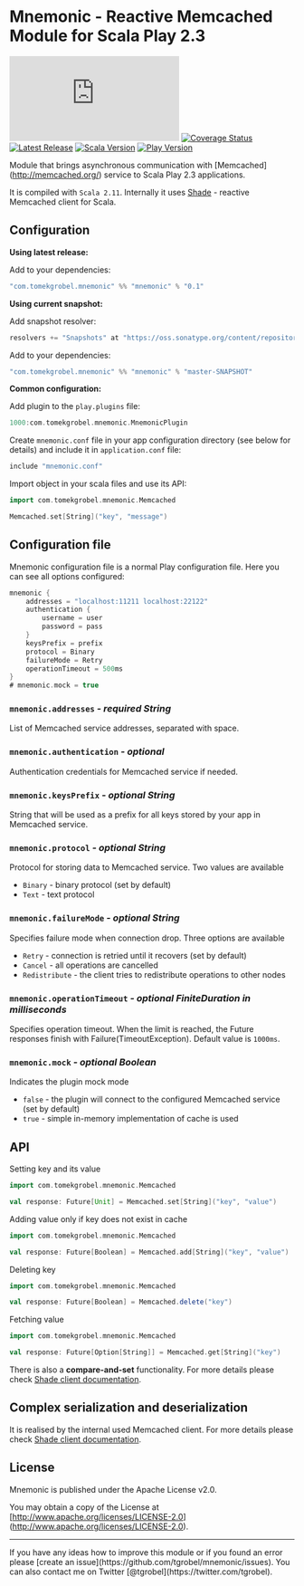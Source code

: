 Mnemonic - Reactive Memcached Module for Scala Play 2.3
=======================================================
[![Build Status](http://tomekgrobel.com/shippable/badge.php?project=542dbeb080088cee586d308b&branch=master)](https://app.shippable.com/projects/542dbeb080088cee586d308b/builds/latest) [![Coverage Status](https://img.shields.io/coveralls/tgrobel/mnemonic.svg?style=flat-square)](https://coveralls.io/r/tgrobel/mnemonic?branch=master) [![Latest Release](http://img.shields.io/maven-central/v/com.tomekgrobel.mnemonic/mnemonic_2.11.svg?style=flat-square)](http://search.maven.org/#browse|1947789443) [![Scala Version](http://img.shields.io/badge/scala-v2.11.x-DC322F.svg?style=flat-square)](http://www.scala-lang.org/) [![Play Version](http://img.shields.io/badge/play_framework-v2.3.x-brightgreen.svg?style=flat-square)](https://www.playframework.com/)

Module that brings asynchronous communication with [Memcached] (http://memcached.org/) service to Scala Play 2.3 applications. 

It is compiled with `Scala 2.11`. Internally it uses [Shade](https://github.com/alexandru/shade) - reactive Memcached client for Scala. 


## Configuration

**Using latest release:**

Add to your dependencies:

```scala
"com.tomekgrobel.mnemonic" %% "mnemonic" % "0.1"
```

**Using current snapshot:**

Add snapshot resolver:

```scala
resolvers += "Snapshots" at "https://oss.sonatype.org/content/repositories/snapshots/"
```

Add to your dependencies:

```scala
"com.tomekgrobel.mnemonic" %% "mnemonic" % "master-SNAPSHOT"
```

**Common configuration:**

Add plugin to the `play.plugins` file:

```scala
1000:com.tomekgrobel.mnemonic.MnemonicPlugin
```

Create `mnemonic.conf` file in your app configuration directory (see below for details) and include it in `application.conf` file:

```scala
include "mnemonic.conf"
```

Import object in your scala files and use its API:

```scala
import com.tomekgrobel.mnemonic.Memcached

Memcached.set[String]("key", "message")
```

## Configuration file

Mnemonic configuration file is a normal Play configuration file. Here you can see all options configured:

```scala
mnemonic {
    addresses = "localhost:11211 localhost:22122"
    authentication {
        username = user
        password = pass
    }
    keysPrefix = prefix
    protocol = Binary
    failureMode = Retry
    operationTimeout = 500ms
}
# mnemonic.mock = true
```

### `mnemonic.addresses` *- required String*
List of Memcached service addresses, separated with space.


### `mnemonic.authentication` *- optional*
Authentication credentials for Memcached service if needed.


### `mnemonic.keysPrefix` *- optional String*
String that will be used as a prefix for all keys stored by your app in Memcached service.


### `mnemonic.protocol` *- optional String*
Protocol for storing data to Memcached service. Two values are available
* `Binary` - binary protocol (set by default)
* `Text` - text protocol

### `mnemonic.failureMode` *- optional String*
Specifies failure mode when connection drop. Three options are available
* `Retry` - connection is retried until it recovers (set by default)
* `Cancel` - all operations are cancelled
* `Redistribute` - the client tries to redistribute operations to other nodes

### `mnemonic.operationTimeout` *- optional FiniteDuration in milliseconds*
Specifies operation timeout. When the limit is reached, the Future responses finish with Failure(TimeoutException).
Default value is `1000ms`.

### `mnemonic.mock` *- optional Boolean*
Indicates the plugin mock mode
* `false` - the plugin will connect to the configured Memcached service (set by default)
* `true` - simple in-memory implementation of cache is used  

## API

Setting key and its value
```scala
import com.tomekgrobel.mnemonic.Memcached

val response: Future[Unit] = Memcached.set[String]("key", "value")
```
Adding value only if key does not exist in cache
```scala
import com.tomekgrobel.mnemonic.Memcached

val response: Future[Boolean] = Memcached.add[String]("key", "value")
```
Deleting key
```scala
import com.tomekgrobel.mnemonic.Memcached

val response: Future[Boolean] = Memcached.delete("key")
```
Fetching value
```scala
import com.tomekgrobel.mnemonic.Memcached

val response: Future[Option[String]] = Memcached.get[String]("key")
```

There is also a **compare-and-set** functionality. For more details please check [Shade client documentation](https://github.com/alexandru/shade#compare-and-set).
 
## Complex serialization and deserialization
It is realised by the internal used Memcached client. For more details please check [Shade client documentation](https://github.com/alexandru/shade#serializingdeserializing). 

## License

Mnemonic is published under the Apache License v2.0.

You may obtain a copy of the License at [http://www.apache.org/licenses/LICENSE-2.0] (http://www.apache.org/licenses/LICENSE-2.0).

<hr>
If you have any ideas how to improve this module or if you found an error please [create an issue](https://github.com/tgrobel/mnemonic/issues). You can also contact me on Twitter [@tgrobel](https://twitter.com/tgrobel). 
